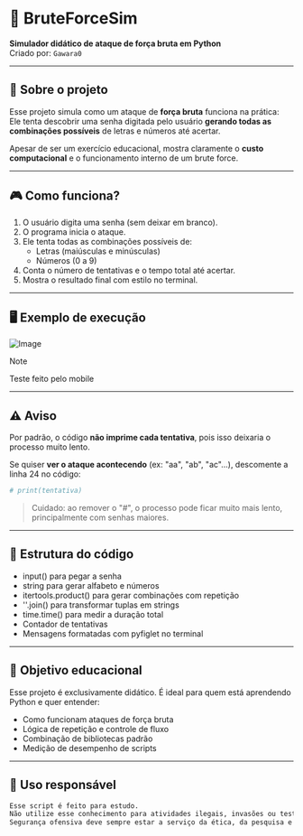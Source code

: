 # 🔐 BruteForceSim

**Simulador didático de ataque de força bruta em Python**  
Criado por: `Gawara0`

---

## 🧠 Sobre o projeto

Esse projeto simula como um ataque de **força bruta** funciona na prática:  
Ele tenta descobrir uma senha digitada pelo usuário **gerando todas as combinações possíveis** de letras e números até acertar.

Apesar de ser um exercício educacional, mostra claramente o **custo computacional** e o funcionamento interno de um brute force.

---

## 🎮 Como funciona?

1. O usuário digita uma senha (sem deixar em branco).
2. O programa inicia o ataque.
3. Ele tenta todas as combinações possíveis de:
   - Letras (maiúsculas e minúsculas)
   - Números (0 a 9)
4. Conta o número de tentativas e o tempo total até acertar.
5. Mostra o resultado final com estilo no terminal.

---

## 🖥️ Exemplo de execução

![Image](https://github.com/user-attachments/assets/2883236a-6e69-42df-a0a2-ea116c0fcda8)
> [!NOTE]
> Teste feito pelo mobile
---

## ⚠️ Aviso

Por padrão, o código **não imprime cada tentativa**, pois isso deixaria o processo muito lento.

Se quiser **ver o ataque acontecendo** (ex: "aa", "ab", "ac"...), descomente a linha 24 no código:

```python
# print(tentativa)
```
> Cuidado: ao remover o "#", o processo pode ficar muito mais lento, principalmente com senhas maiores.

---

## 📂 Estrutura do código
- input() para pegar a senha
- string para gerar alfabeto e números
- itertools.product() para gerar combinações com repetição
- ''.join() para transformar tuplas em strings
- time.time() para medir a duração total
- Contador de tentativas
- Mensagens formatadas com pyfiglet no terminal
---

## 🧪 Objetivo educacional
Esse projeto é exclusivamente didático.
É ideal para quem está aprendendo Python e quer entender:
- Como funcionam ataques de força bruta
- Lógica de repetição e controle de fluxo
- Combinação de bibliotecas padrão
- Medição de desempenho de scripts

---

## 🛑 Uso responsável
```python
Esse script é feito para estudo.
Não utilize esse conhecimento para atividades ilegais, invasões ou testes sem permissão.
Segurança ofensiva deve sempre estar a serviço da ética, da pesquisa e da proteção.
